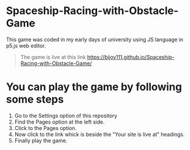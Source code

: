 # Spaceship-Racing-with-Obstacle-Game
This game was coded in my early days of university using JS language in p5.js web editor.
>The game is live at this link
>https://bijoy111.github.io/Spaceship-Racing-with-Obstacle-Game/
# You can play the game by following some steps
1. Go to the Settings option of this repository
2. Find the Pages option at the left side.
3. Click to the Pages option.
4. Now click to the link whick is beside the "Your site is live at" headings.
5. Finally play the game.
